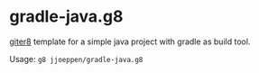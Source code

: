 gradle-java.g8
==============

[giter8](https://github.com/n8han/giter8) template for a simple java project with gradle as build tool.

Usage:
`g8 jjoeppen/gradle-java.g8`

